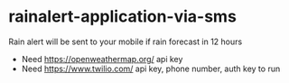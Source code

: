 # rainalert-application-via-sms
Rain alert will be sent to your mobile if rain forecast in 12 hours
* Need https://openweathermap.org/ api key
* Need https://www.twilio.com/ api key, phone number, auth key to run
